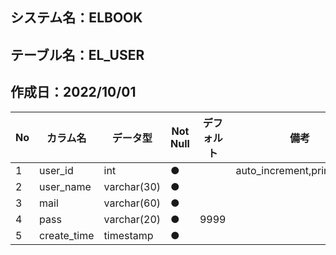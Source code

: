 ## システム名：ELBOOK
## テーブル名：EL_USER
## 作成日：2022/10/01


| No   |     カラム名     |   データ型  | Not Null| デフォルト|備考 |
| ---  | -------------- | --------- | --------| ------ |--- |
| 1    |user_id         |    int    | ●       |        |auto_increment,primarykey    |
| 2    |user_name       |varchar(30)| ●       |        |    |
| 3    |mail            |varchar(60)| ●       |        |    |
| 4    |pass            |varchar(20)| ●       |   9999 |    |
| 5    |create_time     | timestamp | ●       |        |    |
